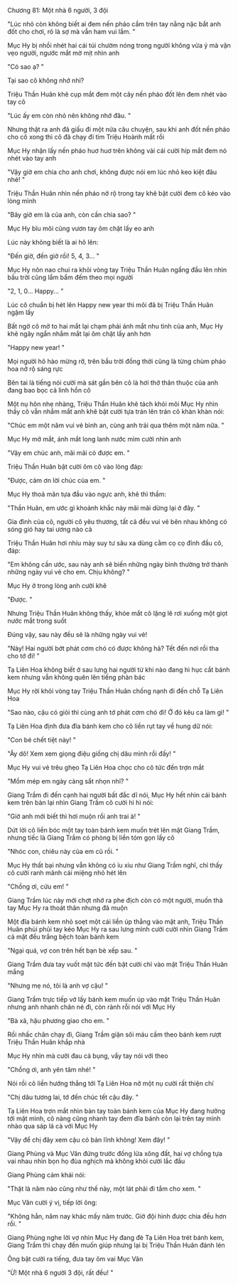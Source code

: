 




Chương 81: Một nhà 6 người, 3 đội

"Lúc nhỏ còn không biết ai đem nến pháo cầm trên tay nằng nặc bắt anh đốt cho chơi, rõ là sợ mà vẫn ham vui lắm. "

Mục Hy bị nhồi nhét hai cái túi chườm nóng trong người không vừa ý mà vặn vẹo người, ngước mắt mờ mịt nhìn anh

"Có sao ạ? "

Tại sao cô không nhớ nhỉ?

Triệu Thần Huân khẽ cụp mắt đem một cây nến pháo đốt lên đem nhét vào tay cô

"Lúc ấy em còn nhỏ nên không nhớ đâu. "

Nhưng thật ra anh đã giấu đi một nửa câu chuyện, sau khi anh đốt nến pháo cho cô xong thì cô đã chạy đi tìm Triệu Hoành mất rồi

Mục Hy nhận lấy nến pháo huơ huơ trên không vài cái cười híp mắt đem nó nhét vào tay anh

"Vậy giờ em chia cho anh chơi, không được nói em lúc nhỏ keo kiệt đâu nhé! "

Triệu Thần Huân nhìn nến pháo nở rộ trong tay khẽ bật cười đem cô kéo vào lòng mình

"Bây giờ em là của anh, còn cần chia sao? "

Mục Hy bĩu môi cũng vươn tay ôm chặt lấy eo anh

Lúc này không biết là ai hô lên:

"Đến giờ, đến giờ rồi! 5, 4, 3... "

Mục Hy nôn nao chui ra khỏi vòng tay Triệu Thần Huân ngẩng đầu lên nhìn bầu trời cũng lẩm bẩm đếm theo mọi người


"2, 1, 0... Happy... "

Lúc cô chuẩn bị hét lên Happy new year thì môi đã bị Triệu Thần Huân ngậm lấy

Bất ngờ cô mở to hai mắt lại chạm phải ánh mắt nhu tình của anh, Mục Hy khẽ ngây ngẩn nhắm mắt lại ôm chặt lấy anh hơn

"Happy new year! "

Mọi người hô hào mừng rỡ, trên bầu trời đồng thời cũng là từng chùm pháo hoa nở rộ sáng rực

Bên tai là tiếng nói cười mà sát gần bên cô là hơi thở thân thuộc của anh đang bao bọc cả linh hồn cô

Một nụ hôn nhẹ nhàng, Triệu Thần Huân khẽ tách khỏi môi Mục Hy nhìn thấy cô vẫn nhắm mắt anh khẽ bật cười tựa trán lên trán cô khàn khàn nói:

"Chúc em một năm vui vẻ bình an, cùng anh trải qua thêm một năm nữa. "

Mục Hy mở mắt, ánh mắt long lanh nước mỉm cười nhìn anh

"Vậy em chúc anh, mãi mãi có được em. "

Triệu Thần Huân bật cười ôm cô vào lòng đáp:

"Được, cảm ơn lời chúc của em. "

Mục Hy thoả mãn tựa đầu vào ngực anh, khẽ thì thầm:

"Thần Huân, em ước gì khoảnh khắc này mãi mãi dừng lại ở đây. "

Gia đình của cô, người cô yêu thương, tất cả đều vui vẻ bên nhau không có sóng gió hay tai ương nào cả

Triệu Thần Huân hơi nhíu mày suy tư sâu xa dùng cằm cọ cọ đỉnh đầu cô, đáp:

"Em không cần ước, sau này anh sẽ biến những ngày bình thường trở thành những ngày vui vẻ cho em. Chịu không? "

Mục Hy ở trong lòng anh cười khẽ

"Được. "

Nhưng Triệu Thần Huân không thấy, khóe mắt cô lặng lẽ rơi xuống một giọt nước mắt trong suốt

Đúng vậy, sau này đều sẽ là những ngày vui vẻ!

"Này! Hai người bớt phát cơm chó có được không hả? Tết đến nơi rồi tha cho tớ đi! "


Tạ Liên Hoa không biết ở sau lưng hai người từ khi nào đang hì hục cắt bánh kem nhưng vẫn không quên lên tiếng phản bác

Mục Hy rời khỏi vòng tay Triệu Thần Huân chống nạnh đi đến chỗ Tạ Liên Hoa

"Sao nào, cậu có giỏi thì cùng anh tớ phát cơm chó đi! Ở đó kêu ca làm gì! "

Tạ Liên Hoa định đưa đĩa bánh kem cho cô liền rụt tay về hung dữ nói:

"Con bé chết tiệt này! "

"Ây dô! Xem xem giọng điệu giống chị dâu mình rồi đấy! "

Mục Hy vui vẻ trêu ghẹo Tạ Liên Hoa chọc cho cô tức đến trợn mắt

"Mồm mép em ngày càng sắt nhọn nhỉ? "

Giang Trầm đi đến cạnh hai người bất đắc dĩ nói, Mục Hy hết nhìn cái bánh kem trên bàn lại nhìn Giang Trầm cô cười hì hì nói:

"Giờ anh mới biết thì hơi muộn rồi anh trai à! "

Dứt lời cô liền bóc một tay toàn bánh kem muốn trét lên mặt Giang Trầm, nhưng tiếc là Giang Trầm có phòng bị liền tóm gọn lấy cô

"Nhóc con, chiêu này của em cũ rồi. "

Mục Hy thất bại nhưng vẫn không có ỉu xìu như Giang Trầm nghĩ, chỉ thấy cô cười ranh mãnh cái miệng nhỏ hét lên

"Chồng ơi, cứu em! "

Giang Trầm lúc này mới chợt nhớ ra phe địch còn có một người, muốn thả tay Mục Hy ra thoát thân nhưng đã muộn

Một đĩa bánh kem nhỏ soẹt một cái liền úp thẳng vào mặt anh, Triệu Thần Huân phủi phủi tay kéo Mục Hy ra sau lưng mình cười cười nhìn Giang Trầm cả mặt đều trắng bệch toàn bánh kem

"Ngại quá, vợ con trên hết bạn bè xếp sau. "

Giang Trầm đưa tay vuốt mặt tức đến bật cười chỉ vào mặt Triệu Thần Huân mắng

"Nhưng mẹ nó, tôi là anh vợ cậu! "

Giang Trầm trực tiếp vớ lấy bánh kem muốn úp vào mặt Triệu Thần Huân nhưng anh nhanh chân né đi, còn rảnh rỗi nói với Mục Hy

"Bà xã, hậu phương giao cho em. "

Rồi nhấc chân chạy đi, Giang Trầm giận sôi máu cầm theo bánh kem rượt Triệu Thần Huân khắp nhà

Mục Hy nhìn mà cười đau cả bụng, vẩy tay nói với theo

"Chồng ơi, anh yên tâm nhé! "

Nói rồi cô liền hướng thẳng tới Tạ Liên Hoa nở một nụ cười rất thiện chí

"Chị dâu tương lai, tớ đến chúc tết cậu đây. "

Tạ Liên Hoa trợn mắt nhìn bàn tay toàn bánh kem của Mục Hy đang hưởng tới mặt mình, cô nàng cũng nhanh tay đem đĩa bánh còn lại trên tay mình nhào qua sáp lá cà với Mục Hy

"Vậy để chị đây xem cậu có bản lĩnh không! Xem đây! "

Giang Phùng và Mục Vân đứng trước đống lửa xông đất, hai vợ chồng tựa vai nhau nhìn bọn họ đùa nghịch mà không khỏi cười lắc đầu

Giang Phùng cảm khái nói:

"Thật là năm nào cũng như thế này, một lát phải đi tắm cho xem. "

Mục Vân cười ý vị, tiếp lời ông:

"Không hẳn, năm nay khác mấy năm trước. Giờ đội hình được chia đều hơn rồi. "

Giang Phùng nghe lời vợ nhìn Mục Hy đang đè Tạ Liên Hoa trét bánh kem, Giang Trầm thì chạy đến muốn giúp nhưng lại bị Triệu Thần Huân đánh lén

Ông bật cười ra tiếng, đưa tay ôm vai Mục Vân

"Ừ! Một nhà 6 người 3 đội, rất đều! "




